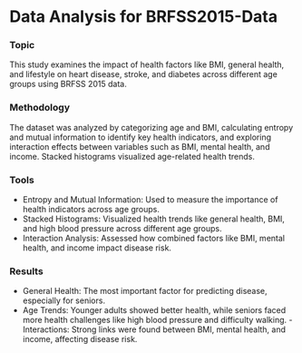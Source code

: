 # Data Analysis for BRFSS2015-Data
### Topic
This study examines the impact of health factors like BMI, general health, and lifestyle on heart disease, stroke, and diabetes across different age groups using BRFSS 2015 data.

### Methodology
The dataset was analyzed by categorizing age and BMI, calculating entropy and mutual information to identify key health indicators, and exploring interaction effects between variables such as BMI, mental health, and income. Stacked histograms visualized age-related health trends.

### Tools
- Entropy and Mutual Information: Used to measure the importance of health indicators across age groups.
- Stacked Histograms: Visualized health trends like general health, BMI, and high blood pressure across different age groups.
- Interaction Analysis: Assessed how combined factors like BMI, mental health, and income impact disease risk.

### Results
- General Health: The most important factor for predicting disease, especially for seniors.
- Age Trends: Younger adults showed better health, while seniors faced more health challenges like high blood pressure and difficulty walking.
-Interactions: Strong links were found between BMI, mental health, and income, affecting disease risk.

